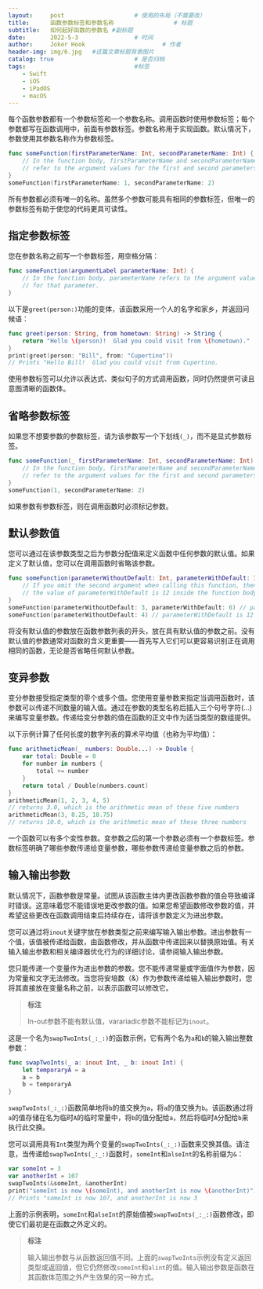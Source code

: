 ```yaml
---
layout:     post   				    # 使用的布局（不需要改）
title:      函数参数标签和参数名称 				# 标题 
subtitle:   如何起好函数的参数名 #副标题
date:       2022-5-3 				# 时间
author:     Joker Hook 						# 作者
header-img: img/6.jpg 	#这篇文章标题背景图片
catalog: true 						# 是否归档
tags:								#标签
    - Swift
    - iOS
    - iPadOS
    - macOS
---
```


每个函数参数都有一个参数标签和一个参数名称。调用函数时使用参数标签；每个参数都写在函数调用中，前面有参数标签。参数名称用于实现函数。默认情况下，参数使用其参数名称作为参数标签。

```swift
func someFunction(firstParameterName: Int, secondParameterName: Int) {
    // In the function body, firstParameterName and secondParameterName
    // refer to the argument values for the first and second parameters.
}
someFunction(firstParameterName: 1, secondParameterName: 2)
```

所有参数都必须有唯一的名称。虽然多个参数可能具有相同的参数标签，但唯一的参数标签有助于使您的代码更具可读性。

## 指定参数标签
您在参数名称之前写一个参数标签，用空格分隔：

```swift
func someFunction(argumentLabel parameterName: Int) {
    // In the function body, parameterName refers to the argument value
    // for that parameter.
}
```

以下是`greet(person:)`功能的变体，该函数采用一个人的名字和家乡，并返回问候语：

```swift
func greet(person: String, from hometown: String) -> String {
    return "Hello \(person)!  Glad you could visit from \(hometown)."
}
print(greet(person: "Bill", from: "Cupertino"))
// Prints "Hello Bill!  Glad you could visit from Cupertino.
```

使用参数标签可以允许以表达式、类似句子的方式调用函数，同时仍然提供可读且意图清晰的函数体。

## 省略参数标签
如果您不想要参数的参数标签，请为该参数写一个下划线`(_)`，而不是显式参数标签。

```swift
func someFunction(_ firstParameterName: Int, secondParameterName: Int) {
    // In the function body, firstParameterName and secondParameterName
    // refer to the argument values for the first and second parameters.
}
someFunction(1, secondParameterName: 2)
```
如果参数有参数标签，则在调用函数时必须标记参数。

## 默认参数值
您可以通过在该参数类型之后为参数分配值来定义函数中任何参数的默认值。如果定义了默认值，您可以在调用函数时省略该参数。
```swift
func someFunction(parameterWithoutDefault: Int, parameterWithDefault: Int = 12) {
    // If you omit the second argument when calling this function, then
    // the value of parameterWithDefault is 12 inside the function body.
}
someFunction(parameterWithoutDefault: 3, parameterWithDefault: 6) // parameterWithDefault is 6
someFunction(parameterWithoutDefault: 4) // parameterWithDefault is 12
```

将没有默认值的参数放在函数参数列表的开头，放在具有默认值的参数之前。没有默认值的参数通常对函数的含义更重要——首先写入它们可以更容易识别正在调用相同的函数，无论是否省略任何默认参数。

## 变异参数

变分参数接受指定类型的零个或多个值。您使用变量参数来指定当调用函数时，该参数可以传递不同数量的输入值。通过在参数的类型名称后插入三个句号字符(...)来编写变量参数。传递给变分参数的值在函数的正文中作为适当类型的数组提供。

以下示例计算了任何长度的数字列表的算术平均值（也称为平均值）：
```swift
func arithmeticMean(_ numbers: Double...) -> Double {
    var total: Double = 0
    for number in numbers {
        total += number
    }
    return total / Double(numbers.count)
}
arithmeticMean(1, 2, 3, 4, 5)
// returns 3.0, which is the arithmetic mean of these five numbers
arithmeticMean(3, 8.25, 18.75)
// returns 10.0, which is the arithmetic mean of these three numbers
```

一个函数可以有多个变性参数。变参数之后的第一个参数必须有一个参数标签。参数标签明确了哪些参数传递给变量参数，哪些参数传递给变量参数之后的参数。

## 输入输出参数

默认情况下，函数参数是常量。试图从该函数主体内更改函数参数的值会导致编译时错误。这意味着您不能错误地更改参数的值。如果您希望函数修改参数的值，并希望这些更改在函数调用结束后持续存在，请将该参数定义为进出参数。

您可以通过将`inout`关键字放在参数类型之前来编写输入输出参数。进出参数有一个值，该值被传递给函数，由函数修改，并从函数中传递回来以替换原始值。有关输入输出参数和相关编译器优化行为的详细讨论，请参阅输入输出参数。

您只能传递一个变量作为进出参数的参数。您不能传递常量或字面值作为参数，因为常量和文字无法修改。当您将安培数（&）作为参数传递给输入输出参数时，您将其直接放在变量名称之前，以表示函数可以修改它。

> **标注**
>
> In-out参数不能有默认值，varariadic参数不能标记为`inout`。

这是一个名为`swapTwoInts(_:_:)`的函数示例，它有两个名为`a`和`b`的输入输出整数参数：

```swift
func swapTwoInts(_ a: inout Int, _ b: inout Int) {
    let temporaryA = a
    a = b
    b = temporaryA
}
```

`swapTwoInts(_:_:)`函数简单地将`b`的值交换为`a`，将`a`的值交换为`b`。该函数通过将`a`的值存储在名为临时`A`的临时常量中，将`b`的值分配给`a`，然后将临时`A`分配给`b`来执行此交换。

您可以调用具有`Int`类型为两个变量的`swapTwoInts(_:_:)`函数来交换其值。请注意，当传递给`swapTwoInts(_:_:)`函数时，`someInt`和`alseInt`的名称前缀为`&`：

```swift
var someInt = 3
var anotherInt = 107
swapTwoInts(&someInt, &anotherInt)
print("someInt is now \(someInt), and anotherInt is now \(anotherInt)")
// Prints "someInt is now 107, and anotherInt is now 3
```

上面的示例表明，`someInt`和`alseInt`的原始值被`swapTwoInts(_:_:)`函数修改，即使它们最初是在函数之外定义的。

> **标注**
>
> 输入输出参数与从函数返回值不同。上面的`swapTwoInts`示例没有定义返回类型或返回值，但它仍然修改`someInt`和`alint`的值。输入输出参数是函数在其函数体范围之外产生效果的另一种方式。